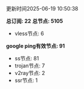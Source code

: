 更新时间2025-06-19 10:50:38

**总订阅: 22**
**总节点: 5105**
- vless节点: 6

**google ping有效节点: 91**
- ss节点: 81
- trojan节点: 7
- v2ray节点: 2
- ssr节点: 1
